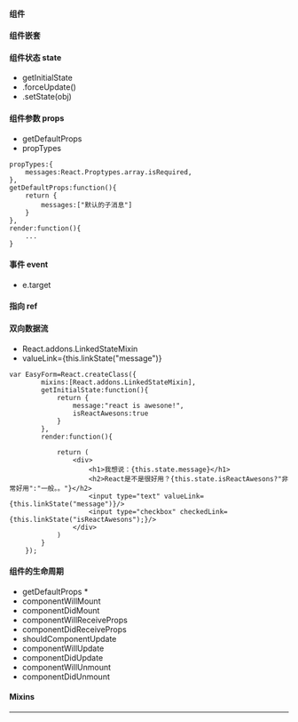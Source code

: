 #### 组件
#### 组件嵌套
#### 组件状态 state
- getInitialState
- .forceUpdate()
- .setState(obj)

#### 组件参数 props
- getDefaultProps
- propTypes

```
propTypes:{
	messages:React.Proptypes.array.isRequired,
},
getDefaultProps:function(){
	return {
		messages:["默认的子消息"]
	}
},
render:function(){
	...
}
```
#### 事件 event
- e.target

#### 指向 ref

#### 双向数据流
- React.addons.LinkedStateMixin
- valueLink={this.linkState("message")}
```
var EasyForm=React.createClass({
		mixins:[React.addons.LinkedStateMixin],
		getInitialState:function(){
			return {
				message:"react is awesone!",
				isReactAwesons:true
			}
		},
		render:function(){

			return (
				<div>
					<h1>我想说：{this.state.message}</h1>
					<h2>React是不是很好用？{this.state.isReactAwesons?"非常好用":"一般。。"}</h2>
					<input type="text" valueLink={this.linkState("message")}/>
					<input type="checkbox" checkedLink={this.linkState("isReactAwesons");}/>
				</div>
			)
		}
	});
```

#### 组件的生命周期
- getDefaultProps  *
- componentWillMount
- componentDidMount
- componentWillReceiveProps
- componentDidReceiveProps
- shouldComponentUpdate
- componentWillUpdate
- componentDidUpdate
- componentWillUnmount
- componentDidUnmount


#### Mixins



************


